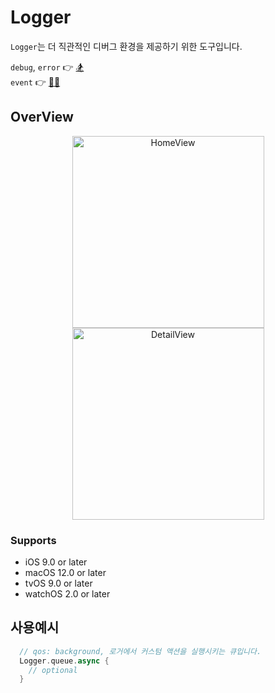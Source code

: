 # Logger

`Logger`는 더 직관적인 디버그 환경을 제공하기 위한 도구입니다.

`debug`, `error` 👉 [🏂](https://github.com/jaesung-0o0) <br>
`event` 👉 [🐻‍❄️](https://github.com/lgvv)

## OverView
<p align="center">
<img width="307" alt="HomeView" src="https://user-images.githubusercontent.com/56182112/176992190-943513c6-27bd-4fac-8f3a-d2dba4fe7f3f.png"><img width="307" alt="DetailView" src="https://user-images.githubusercontent.com/56182112/176992199-c33e27b4-b6be-4d10-afbb-f21662d7cccb.png">
</p>

### Supports
* iOS 9.0 or later
* macOS 12.0 or later
* tvOS 9.0 or later
* watchOS 2.0 or later

## 사용예시

```swift
  // qos: background, 로거에서 커스텀 액션을 실행시키는 큐입니다.
  Logger.queue.async {
    // optional
  }
```
